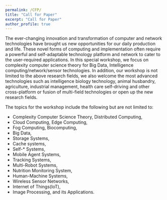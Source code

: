 ```yaml
---
permalink: /CFP/
title: "Call for Paper"
excerpt: "Call for Paper"
author_profile: true
---
```


The ever-changing innovation and transformation of computer and network technologies have brought us new opportunities for our daily production and life. These novel forms of computing and implementation often require a powerful and self-adaptable technology platform and network to cater to the user-required applications. In this special workshop, we focus on complexity computer science theory for Big Data, Intelligence computing/network/sensor technologies. In addition, our workshop is not limited to the above research fields, we also welcome the most advanced technologies such as intelligence biology technology, animal husbandry, agriculture, industrial management, health care self-driving and other cross-platform or fusion of multi-field technologies or open up the new research fields.

The topics for the workshop include the following but are not limited to:

* Complexity Computer Science Theory, Distributed Computing, 
* Cloud Computing, Edge Computing, 
* Fog Computing, Biocomputing, 
* Big Data, 
* Storage Systems, 
* Cache systems, 
* Self-* Systems, 
* Mobile Agent Systems, 
* Tracking Systems, 
* Multi-Robot Systems, 
* Nutrition Monitoring System, 
* Human-Machine Systems, 
* Wireless Sensor Networks, 
* Internet of Things(IoT), 
* Image Processing, and its Applications.
